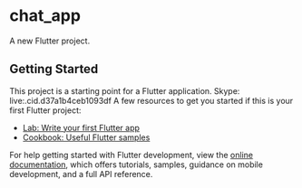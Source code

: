 
# chat_app

A new Flutter project.

## Getting Started

This project is a starting point for a Flutter application.
Skype: live:.cid.d37a1b4ceb1093df
A few resources to get you started if this is your first Flutter project:

- [Lab: Write your first Flutter app](https://docs.flutter.dev/get-started/codelab)
- [Cookbook: Useful Flutter samples](https://docs.flutter.dev/cookbook)

For help getting started with Flutter development, view the
[online documentation](https://docs.flutter.dev/), which offers tutorials,
samples, guidance on mobile development, and a full API reference.
